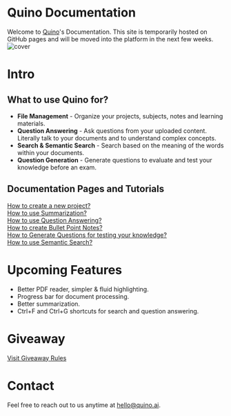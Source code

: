 # Quino Documentation

Welcome to [Quino](https://beta.quino.ai/)'s Documentation. This site is temporarily hosted on GitHub pages and will be moved into the platform in the next few weeks. 
![cover](cover.png)
# Intro
## What to use Quino for?
- **File Management** - Organize your projects, subjects, notes and learning materials.
- **Question Answering** - Ask questions from your uploaded content. Literally talk to your documents and to understand complex concepts.
- **Search & Semantic Search** - Search based on the meaning of the words within your documents.
- **Question Generation** - Generate questions to evaluate and test your knowledge before an exam.

## Documentation Pages and Tutorials
[How to create a new project?](./features/project-management.md)  
[How to use Summarization?](./features/summarization.md)  
[How to use Question Answering?](./features/question-answering.md)  
[How to create Bullet Point Notes?](./features/bullet-points.md)  
[How to Generate Questions for testing your knowledge?](./features/question-generation.md)  
[How to use Semantic Search?](./features/semantic-search.md)


# Upcoming Features
- Better PDF reader, simpler & fluid highlighting.
- Progress bar for document processing.
- Better summarization.
- Ctrl+F and Ctrl+G shortcuts for search and question answering.

# Giveaway
[Visit Giveaway Rules](./giveaway/giveaway-rules.md)

# Contact
Feel free to reach out to us anytime at hello@quino.ai.


